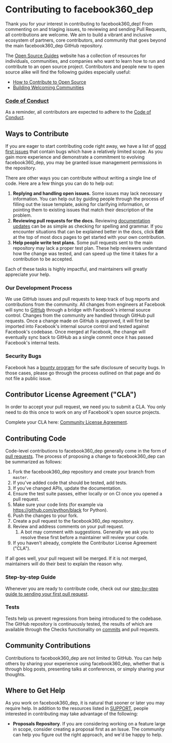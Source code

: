 # Contributing to facebook360_dep

Thank you for your interest in contributing to facebook360_dep! From commenting on and triaging issues, to reviewing and sending Pull Requests, all contributions are welcome. We aim to build a vibrant and inclusive ecosystem of partners, core contributors, and community that goes beyond the main facebook360_dep GitHub repository.

The [Open Source Guides](https://opensource.guide/) website has a collection of resources for individuals, communities, and companies who want to learn how to run and contribute to an open source project. Contributors and people new to open source alike will find the following guides especially useful:

* [How to Contribute to Open Source](https://opensource.guide/how-to-contribute/)
* [Building Welcoming Communities](https://opensource.guide/building-community/)

### [Code of Conduct](https://code.fb.com/codeofconduct/)

As a reminder, all contributors are expected to adhere to the [Code of Conduct](https://code.facebook.com/codeofconduct).

## Ways to Contribute

If you are eager to start contributing code right away, we have a list of [good first issues](https://github.com/facebook/facebook360_dep/labels/good%20first%20issue) that contain bugs which have a relatively limited scope. As you gain more experience and demonstrate a commitment to evolving facebook360_dep, you may be granted issue management permissions in the repository.

There are other ways you can contribute without writing a single line of code. Here are a few things you can do to help out:

1. **Replying and handling open issues.** Some issues may lack necessary information. You can help out by guiding people through the process of filling out the issue template, asking for clarifying information, or pointing them to existing issues that match their description of the problem.
2. **Reviewing pull requests for the docs.** Reviewing [documentation updates](https://github.com/facebook/facebook360_dep/pulls) can be as simple as checking for spelling and grammar. If you encounter situations that can be explained better in the docs, click **Edit** at the top of most docs pages to get started with your own contribution.
3. **Help people write test plans.** Some pull requests sent to the main repository may lack a proper test plan. These help reviewers understand how the change was tested, and can speed up the time it takes for a contribution to be accepted.

Each of these tasks is highly impactful, and maintainers will greatly appreciate your help.

### Our Development Process

We use GitHub issues and pull requests to keep track of bug reports and contributions from the community. All changes from engineers at Facebook will sync to [GitHub](https://github.com/facebook/facebook360_dep) through a bridge with Facebook's internal source control. Changes from the community are handled through GitHub pull requests. Once a change made on GitHub is approved, it will first be imported into Facebook's internal source control and tested against Facebook's codebase. Once merged at Facebook, the change will eventually sync back to GitHub as a single commit once it has passed Facebook's internal tests.


### Security Bugs

Facebook has a [bounty program](https://www.facebook.com/whitehat/) for the safe disclosure of security bugs. In those cases, please go through the process outlined on that page and do not file a public issue.

## Contributor License Agreement ("CLA")
In order to accept your pull request, we need you to submit a CLA. You only need
to do this once to work on any of Facebook's open source projects.

Complete your CLA here: [Community License Agreement](https://code.facebook.com/cla).


## Contributing Code

Code-level contributions to facebook360_dep generally come in the form of [pull requests](https://help.github.com/en/articles/about-pull-requests). The process of proposing a change to facebook360_dep can be summarized as follows:

1. Fork the facebook360_dep repository and create your branch from `master`.
2. If you've added code that should be tested, add tests.
3. If you've changed APIs, update the documentation.
4. Ensure the test suite passes, either locally or on CI once you opened a pull request.
5. Make sure your code lints (for example via https://github.com/python/black for Python).
6. Push the changes to your fork.
7. Create a pull request to the facebook360_dep repository.
8. Review and address comments on your pull request.
    1. A bot may comment with suggestions. Generally we ask you to resolve these first before a maintainer will review your code.
9. If you haven't already, complete the Contributor License Agreement ("CLA").

If all goes well, your pull request will be merged. If it is not merged, maintainers will do their best to explain the reason why.

### Step-by-step Guide

Whenever you are ready to contribute code, check out our [step-by-step guide to sending your first pull request](https://github.com/facebook/facebook360_dep/wiki/Pull-Requests#getting-ready-to-submit-your-first-pull-request).

### Tests

Tests help us prevent regressions from being introduced to the codebase. The GitHub repository is continuously tested, the results of which are available through the Checks functionality on [commits](https://github.com/facebook/facebook360_dep/commits/master) and pull requests.

## Community Contributions

Contributions to facebook360_dep are not limited to GitHub. You can help others by sharing your experience using facebook360_dep, whether that is through blog posts, presenting talks at conferences, or simply sharing your thoughts.

## Where to Get Help

As you work on facebook360_dep, it is natural that sooner or later you may require help. In addition to the resources listed in [SUPPORT](.github/SUPPORT.md), people interested in contributing may take advantage of the following:

* **Proposals Repository**. If you are considering working on a feature large in scope, consider creating a proposal first as an Issue. The community can help you figure out the right approach, and we'd be happy to help.
